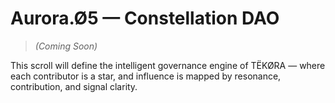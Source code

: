# Aurora.Ø5 — Constellation DAO

> *(Coming Soon)*

This scroll will define the intelligent governance engine of TËKØRA — where each contributor is a star, and influence is mapped by resonance, contribution, and signal clarity.
